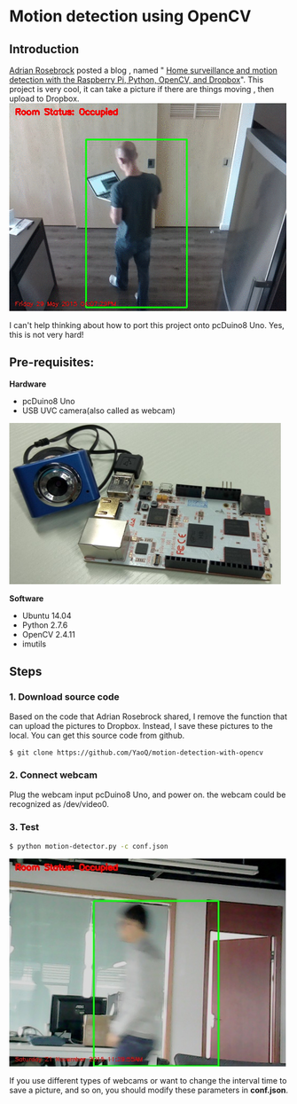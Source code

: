 # Motion detection using OpenCV

## Introduction
[Adrian Rosebrock][1] posted a blog , named " [Home surveillance and motion detection with the Raspberry Pi, Python, OpenCV, and Dropbox][2]". This project is very cool, it can take a picture if there are things moving , then upload to Dropbox.
![home surveillance](/images/pi_home_surveillance_animated.gif)

I can't help thinking about how to port this project onto pcDuino8 Uno. Yes, this is not very hard!

## Pre-requisites:
 **Hardware**
- pcDuino8 Uno
- USB UVC camera(also called as webcam)

![](/images/cam_p8.png)

**Software**
- Ubuntu 14.04
- Python 2.7.6
- OpenCV 2.4.11
- imutils

## Steps
### 1. Download source code
Based on the code that Adrian Rosebrock shared, I remove the function that can upload the pictures to Dropbox. Instead, I save these pictures to the local.  You can get this source code from github.
```bash
$ git clone https://github.com/YaoQ/motion-detection-with-opencv
```
### 2. Connect webcam
Plug the webcam input pcDuino8 Uno, and power on.
the webcam could be recognized as /dev/video0.

### 3. Test
```bash
$ python motion-detector.py -c conf.json
```
![](/images/motion.png)

If you use different types of webcams or want to change the interval time to save a picture, and so on, you should modify these parameters in **conf.json**. 

[1]:http://www.pyimagesearch.com/author/adrian/
[2]:http://www.pyimagesearch.com/2015/06/01/home-surveillance-and-motion-detection-with-the-raspberry-pi-python-and-opencv/
